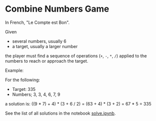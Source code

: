
# Combine Numbers Game

In French, "Le Compte est Bon".

Given
+ several numbers, usually 6
+ a target, usually a larger number

the player must find a sequence of operations (`+`, `-`, `*`, `/`) applied to the numbers to reach or approach the target.

Example:

For the following:
+ Target: 335
+ Numbers; 3, 3, 4, 6, 7, 9

a solution is:
((9 * 7) + 4) * (3 + 6 / 2) = (63 + 4) * (3 + 2) = 67 * 5 = 335

See the list of all solutions in the notebook [solve.ipynb](https://nbviewer.jupyter.org/github/oscar6echo/combine-number-game/blob/master/game.ipynb).

